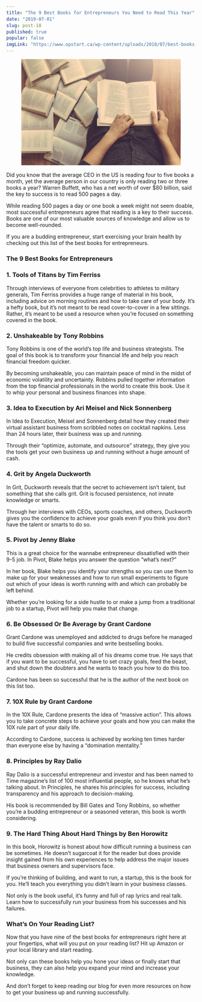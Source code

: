 ```yaml
---
title: "The 9 Best Books for Entrepreneurs You Need to Read This Year"
date: "2019-07-01"
slug: post-18
published: true
popular: false
imgLink: "https://www.opstart.ca/wp-content/uploads/2018/07/best-books-for-entrepreneurs-400x250.jpeg"
---
```

<!-- markdownlint-disable MD033 -->

<figure class="figure">
    <img src="./images/best-books.jpeg" alt=""/>
</figure>

Did you know that the average CEO in the US is reading four to five books a month, yet the average person in our country is only reading two or three books a year? Warren Buffett, who has a net worth of over $80 billion, said the key to success is to read 500 pages a day.

While reading 500 pages a day or one book a week might not seem doable, most successful entrepreneurs agree that reading is a key to their success. Books are one of our most valuable sources of knowledge and allow us to become well-rounded.

If you are a budding entrepreneur, start exercising your brain health by checking out this list of the best books for entrepreneurs.
 

### The 9 Best Books for Entrepreneurs
 

### 1. Tools of Titans by Tim Ferriss
Through interviews of everyone from celebrities to athletes to military generals, Tim Ferriss provides a huge range of material in his book, including advice on morning routines and how to take care of your body.  It’s a hefty book, but it’s not meant to be read cover-to-cover in a few sittings. Rather, it’s meant to be used a resource when you’re focused on something covered in the book.
 

### 2. Unshakeable by Tony Robbins
Tony Robbins is one of the world’s top life and business strategists. The goal of this book is to transform your financial life and help you reach financial freedom quicker.

By becoming unshakeable, you can maintain peace of mind in the midst of economic volatility and uncertainty. Robbins pulled together information from the top financial professionals in the world to create this book. Use it to whip your personal and business finances into shape.
 

### 3. Idea to Execution by Ari Meisel and Nick Sonnenberg
In Idea to Execution, Meisel and Sonnenberg detail how they created their virtual assistant business from scribbled notes on cocktail napkins. Less than 24 hours later, their business was up and running.

Through their “optimize, automate, and outsource” strategy, they give you the tools get your own business up and running without a huge amount of cash.
 

### 4. Grit by Angela Duckworth
In Grit, Duckworth reveals that the secret to achievement isn’t talent, but something that she calls grit. Grit is focused persistence, not innate knowledge or smarts.

Through her interviews with CEOs, sports coaches, and others, Duckworth gives you the confidence to achieve your goals even if you think you don’t have the talent or smarts to do so.
 

### 5. Pivot by Jenny Blake
This is a great choice for the wannabe entrepreneur dissatisfied with their 9-5 job. In Pivot, Blake helps you answer the question “what’s next?”

In her book, Blake helps you identify your strengths so you can use them to make up for your weaknesses and how to run small experiments to figure out which of your ideas is worth running with and which can probably be left behind.

Whether you’re looking for a side hustle to or make a jump from a traditional job to a startup, Pivot will help you make that change.
 

### 6. Be Obsessed Or Be Average by Grant Cardone
Grant Cardone was unemployed and addicted to drugs before he managed to build five successful companies and write bestselling books.

He credits obsession with making all of his dreams come true. He says that if you want to be successful, you have to set crazy goals, feed the beast, and shut down the doubters and he wants to teach you how to do this too.

Cardone has been so successful that he is the author of the next book on this list too.
 

### 7. 10X Rule by Grant Cardone
In the 10X Rule, Cardone presents the idea of “massive action”. This allows you to take concrete steps to achieve your goals and how you can make the 10X rule part of your daily life.

According to Cardone, success is achieved by working ten times harder than everyone else by having a “domination mentality.”
 

### 8. Principles by Ray Dalio
Ray Dalio is a successful entrepreneur and investor and has been named to Time magazine’s list of 100 most influential people, so he knows what he’s talking about. In Principles, he shares his principles for success, including transparency and his approach to decision-making.

His book is recommended by Bill Gates and Tony Robbins, so whether you’re a budding entrepreneur or a seasoned veteran, this book is worth considering.
 

### 9. The Hard Thing About Hard Things by Ben Horowitz
In this book, Horowitz is honest about how difficult running a business can be sometimes. He doesn’t sugarcoat it for the reader but does provide insight gained from his own experiences to help address the major issues that business owners and supervisors face.

If you’re thinking of building, and want to run, a startup, this is the book for you. He’ll teach you everything you didn’t learn in your business classes.

Not only is the book useful, it’s funny and full of rap lyrics and real talk. Learn how to successfully run your business from his successes and his failures.
 

### What’s On Your Reading List?
Now that you have nine of the best books for entrepreneurs right here at your fingertips, what will you put on your reading list? Hit up Amazon or your local library and start reading.

Not only can these books help you hone your ideas or finally start that business, they can also help you expand your mind and increase your knowledge.

And don’t forget to keep reading our blog for even more resources on how to get your business up and running successfully.